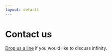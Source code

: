 ```yaml
---
layout: default
---
```


<div class="section careers">
  <div class="container">
  <h1 class="text-center">
    <p class="m-5">
      <i class="fa fa-5x fa-envelope-o"></i>
    </p>
    Contact us
  </h1>
  <div class="row text-center">
    <div class="offset-md-3 col-md-6">
  <a href="mailto:hello@infinityhealth.io">Drop us a line</a> if you would like to discuss infinity.
  </div>
  </div>
  <br>
</div>
</div>
